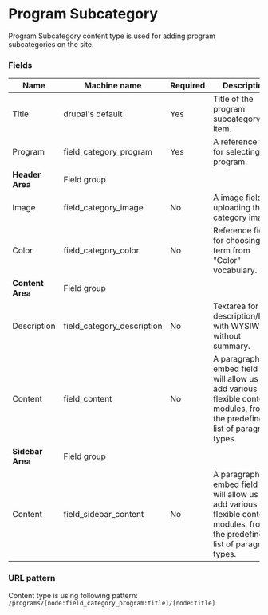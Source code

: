 # Program Subcategory
Program Subcategory content type is used for adding program subcategories on the site.

### Fields
| Name  | Machine name | Required | Description |
| ------------- | ------------- | ------------- | ------------- |
| Title  | drupal's default  | Yes | Title of the program subcategory item. |
| Program  | field\_category_program  | Yes | A reference field for selecting the program. |
| **Header Area** | Field group |||
| Image | field\_category_image | No | A image field, for uploading the category image. |
| Color | field\_category_color | No | Reference field for choosing the term from "Color" vocabulary. |
| **Content Area** | Field group |||
| Description | field\_category_description | No | Textarea for the description/body with WYSIWYG, without summary. |
| Content | field_content | No | A paragraph embed field that will allow us to add various flexible content modules, from the predefined list of paragraph types. |
| **Sidebar Area** | Field group |||
| Content | field\_sidebar_content | No | A paragraph embed field that will allow us to add various flexible content modules, from the predefined list of paragraph types. |

### URL pattern

Content type is using following pattern:
`/programs/[node:field_category_program:title]/[node:title]`
